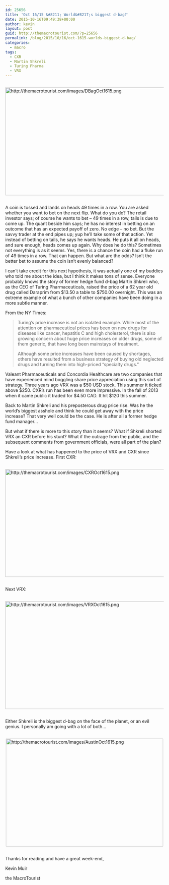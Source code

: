 ```yaml
---
id: 25656
title: 'Oct 16/15 &#8211; World&#8217;s biggest d-bag?'
date: 2015-10-16T09:49:38+00:00
author: kevin
layout: post
guid: http://themacrotourist.com/?p=25656
permalink: /blog/2015/10/16/oct-1615-worlds-biggest-d-bag/
categories:
  - macro
tags:
  - CXR
  - Martin Shkreli
  - Turing Pharma
  - VRX
---
```


  <img src="http://themacrotourist.com/images/DBagOct1615.png" style="margin:30px auto;display:block;" alt="http://themacrotourist.com/images/DBagOct1615.png" width="600" height="342">

A coin is tossed and lands on heads 49 times in a row. You are asked whether you want to bet on the next flip. What do you do? The retail investor says; of course he wants to bet &#8211; 49 times in a row, tails is due to come up. The quant beside him says; he has no interest in betting on an outcome that has an expected payoff of zero. No edge &#8211; no bet. But the savvy trader at the end pipes up; yup he&#8217;ll take some of that action. Yet instead of betting on tails, he says he wants heads. He puts it all on heads, and sure enough, heads comes up again. Why does he do this? Sometimes not everything is as it seems. Yes, there is a chance the coin had a fluke run of 49 times in a row. That can happen. But what are the odds? Isn&#8217;t the better bet to assume the coin isn&#8217;t evenly balanced? 

I can&#8217;t take credit for this next hypothesis, it was actually one of my buddies who told me about the idea, but I think it makes tons of sense. Everyone probably knows the story of former hedge fund d-bag Martin Shkreli who, as the CEO of Turing Pharmaceuticals, raised the price of a 62 year old drug called Daraprim from $13.50 a table to $750.00 overnight. This was an extreme example of what a bunch of other companies have been doing in a more subtle manner.

From the NY Times:

> Turing’s price increase is not an isolated example. While most of the attention on pharmaceutical prices has been on new drugs for diseases like cancer, hepatitis C and high cholesterol, there is also growing concern about huge price increases on older drugs, some of them generic, that have long been mainstays of treatment.
> 
> Although some price increases have been caused by shortages, others have resulted from a business strategy of buying old neglected drugs and turning them into high-priced “specialty drugs.” 

Valeant Pharmaceuticals and Concordia Healthcare are two companies that have experienced mind boggling share price appreciation using this sort of strategy. Three years ago VRX was a $50 USD stock. This summer it ticked above $250. CXR&#8217;s run has been even more impressive. In the fall of 2013 when it came public it traded for $4.50 CAD. It hit $120 this summer. 

Back to Martin Shkreli and his preposterous drug price rise. Was he the world&#8217;s biggest asshole and think he could get away with the price increase? That very well could be the case. He is after all a former hedge fund manager&#8230; 

But what if there is more to this story than it seems? What if Shkreli shorted VRX an CXR before his stunt? What if the outrage from the public, and the subsequent comments from government officials, were all part of the plan? 

Have a look at what has happened to the price of VRX and CXR since Shkreli&#8217;s price increase. First CXR:


  <img src="http://themacrotourist.com/images/CXROct1615.png" style="margin:30px auto;display:block;" alt="http://themacrotourist.com/images/CXROct1615.png" width="600" height="342">

Next VRX:


  <img src="http://themacrotourist.com/images/VRXOct1615.png" style="margin:30px auto;display:block;" alt="http://themacrotourist.com/images/VRXOct1615.png" width="600" height="342">

Either Shkreli is the biggest d-bag on the face of the planet, or an evil genius. I personally am going with a lot of both&#8230;


  <img src="http://themacrotourist.com/images/AustinOct1615.png" style="margin:30px auto;display:block;" alt="http://themacrotourist.com/images/AustinOct1615.png" width="500" height="342">

Thanks for reading and have a great week-end,
  
Kevin Muir
  
the MacroTourist
